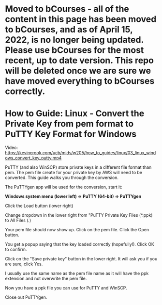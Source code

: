 # Moved to bCourses - all of the content in this page has been moved to bCourses, and as of April 15, 2022, is no longer being updated.  Please use bCourses for the most recent, up to date version. This repo will be deleted once we are sure we have moved everything to bCourses correctly.

# How to Guide: Linux - Convert the Private Key from pem format to PuTTY Key Format for Windows

Video: https://kevincrook.com/ucb/mids/w205/how_to_guides/linux/03_linux_windows_convert_key_putty.mp4

PuTTY (and also WinSCP) store private keys in a different file format than pem.  The pem file create for your private key by AWS will need to be converted.  This guide walks you through the conversion.

The PuTTYgen app will be used for the conversion, start it:

**Windows system menu (lower left) => PuTTY (64-bit) => PuTTYgen**

Click the Load button (lower right)

Change dropdown in the lower right from "PuTTY Private Key Files (\*.ppk) to All Files (*.*)

Your pem file should now show up.  Click on the pem file.  Click the Open button.

You get a popup saying that the key loaded correctly (hopefully!).  Click OK to confirm.

Click on the "Save private key" button in the lower right.   It will ask you if you are sure, click Yes.

I usually use the same name as the pem file name as it will have the ppk extension and not overwrite the pem file.

Now you have a ppk file you can use for PuTTY and WinSCP.

Close out PuTTYgen. 

